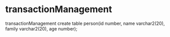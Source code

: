 # transactionManagement
transactionManagement
 create table person(id number, name varchar2(20), family varchar2(20), age number);
 
